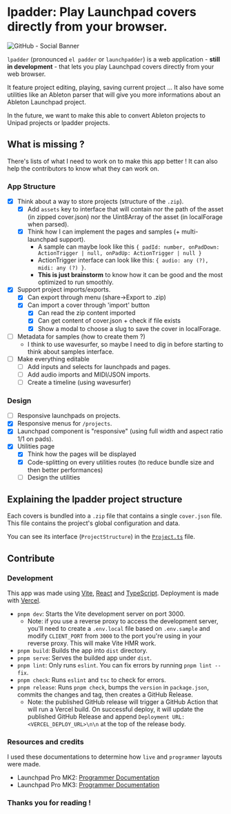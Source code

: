 # lpadder: Play Launchpad covers directly from your browser.

![GitHub - Social Banner](https://user-images.githubusercontent.com/59152884/162007722-4f9df4b9-b293-4ae2-bcfa-4b4b8e25ce70.png)

`lpadder` (pronounced `el padder` or `launchpadder`) is a web
application - **still in development** - that lets you play
Launchpad covers directly from your web browser.

It feature project editing, playing, saving current project ...
It also have some utilities like an Ableton parser
that will give you more informations about an Ableton
Launchpad project.

In the future, we want to make this able to
convert Ableton projects to Unipad projects
or lpadder projects.

## What is missing ?

There's lists of what I need to work on to make this app better !
It can also help the contributors to know what they can work on.

### App Structure
- [x] Think about a way to store projects (structure of the `.zip`).
  - [x] Add `assets` key to interface that will contain nor the path of the asset (in zipped cover.json) nor the Uint8Array of the asset (in localForage when parsed).
  - [x] Think how I can implement the pages and samples (+ multi-launchpad support).
    - A sample can maybe look like this `{ padId: number, onPadDown: ActionTrigger | null, onPadUp: ActionTrigger | null }`
    - ActionTrigger interface can look like this: `{ audio: any (?), midi: any (?) }`.
    - **This is just brainstorm** to know how it can be good and the most optimized to run smoothly.
- [x] Support project imports/exports.
  - [x] Can export through menu (share->Export to .zip)
  - [x] Can import a cover through 'import' button
    - [x] Can read the zip content imported
    - [x] Can get content of cover.json + check if file exists
    - [x] Show a modal to choose a slug to save the cover in localForage.
- [ ] Metadata for samples (how to create them ?)
  - I think to use wavesurfer, so maybe I need to dig in before starting to think about samples interface.
- [ ] Make everything editable
  - [ ] Add inputs and selects for launchpads and pages.
  - [ ] Add audio imports and MIDI/JSON imports.
  - [ ] Create a timeline (using wavesurfer)

### Design
- [ ] Responsive launchpads on projects.
- [x] Responsive menus for `/projects`. 
- [x] Launchpad component is "responsive" (using full width and aspect ratio 1/1 on pads).
- [x] Utilities page
  - [x] Think how the pages will be displayed
  - [x] Code-splitting on every utilities routes (to reduce bundle size and then better performances)
  - [ ] Design the utilities

## Explaining the lpadder project structure

Each covers is bundled into a `.zip` file that contains a single `cover.json` file.
This file contains the project's global configuration and data.

You can see its interface (`ProjectStructure`) in the [`Project.ts`](./src/types/Project.ts) file.

## Contribute

### Development

This app was made using [Vite](https://vitejs.dev), [React](https://reactjs.org) and [TypeScript](https://www.typescriptlang.org). Deployment is made with [Vercel](https://vercel.com).

- `pnpm dev`: Starts the Vite development server on port 3000.
  - Note: if you use a reverse proxy to access the development server, you'll need to create a `.env.local` file based on `.env.sample` and modify `CLIENT_PORT` from `3000` to the port you're using in your reverse proxy. This will make Vite HMR work.
- `pnpm build`: Builds the app into `dist` directory.
- `pnpm serve`: Serves the builded app under `dist`.
- `pnpm lint`: Only runs `eslint`. You can fix errors by running `pnpm lint --fix`.
- `pnpm check`: Runs `eslint` and `tsc` to check for errors.
- `pnpm release`: Runs `pnpm check`, bumps the `version` in `package.json`, commits the changes and tag, then creates a GitHub Release.
  - Note: the published GitHub release will trigger a GitHub Action that will run a Vercel build. On successful deploy, it will update the published GitHub Release and append `Deployment URL: <VERCEL_DEPLOY_URL>\n\n` at the top of the release body.

### Resources and credits

I used these documentations to determine how `live` and `programmer` layouts were made.
- Launchpad Pro MK2: [Programmer Documentation](https://d2xhy469pqj8rc.cloudfront.net/sites/default/files/novation/downloads/10598/launchpad-pro-programmers-reference-guide_0.pdf)
- Launchpad Pro MK3: [Programmer Documentation](https://fael-downloads-prod.focusrite.com/customer/prod/s3fs-public/downloads/LPP3_prog_ref_guide_200415.pdf)

### Thanks you for reading !
